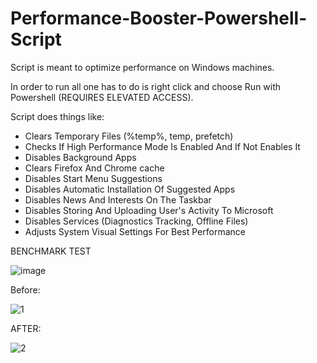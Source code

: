 # Performance-Booster-Powershell-Script

Script is meant to optimize performance on Windows machines.

In order to run all one has to do is right click and choose Run with Powershell (REQUIRES ELEVATED ACCESS).

Script does things like:

- Clears Temporary Files (%temp%, temp, prefetch)
- Checks If High Performance Mode Is Enabled And If Not Enables It
- Disables Background Apps
- Clears Firefox And Chrome cache
- Disables Start Menu Suggestions
- Disables Automatic Installation Of Suggested Apps
- Disables News And Interests On The Taskbar
- Disables Storing And Uploading User's Activity To Microsoft
- Disables Services (Diagnostics Tracking, Offline Files)
- Adjusts System Visual Settings For Best Performance








BENCHMARK TEST

![image](https://github.com/dapnii/Performance-Booster-Powershell-Script/assets/116521500/eb541a50-002d-4497-926c-549c8a336874)




Before:

![1](https://github.com/dapnii/Performance-Booster-Powershell-Script/assets/116521500/9e10b34f-0974-4359-868b-c101065a2b40)





AFTER:

![2](https://github.com/dapnii/Performance-Booster-Powershell-Script/assets/116521500/a2dde392-bb96-44a5-946f-f7af5b35fe0d)


